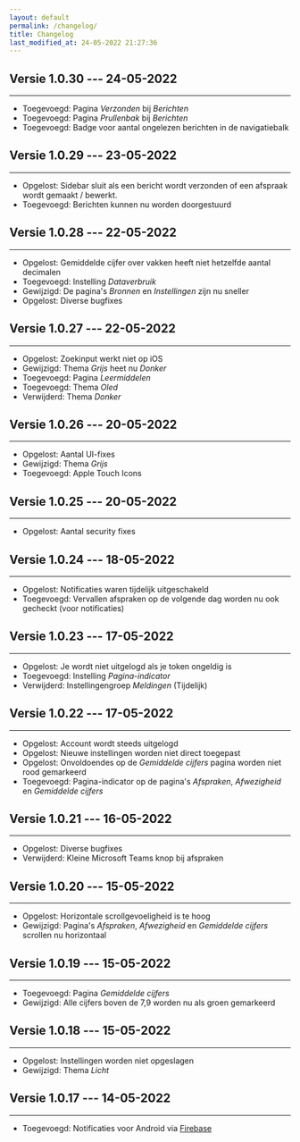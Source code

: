 ```yaml
---
layout: default
permalink: /changelog/
title: Changelog
last_modified_at: 24-05-2022 21:27:36
---
```


## Versie 1.0.30 --- 24-05-2022

---

- Toegevoegd: Pagina *Verzonden* bij *Berichten*
- Toegevoegd: Pagina *Prullenbak* bij *Berichten*
- Toegevoegd: Badge voor aantal ongelezen berichten in de navigatiebalk

## Versie 1.0.29 --- 23-05-2022

---

- Opgelost: Sidebar sluit als een bericht wordt verzonden of een afspraak wordt gemaakt / bewerkt.
- Toegevoegd: Berichten kunnen nu worden doorgestuurd

## Versie 1.0.28 --- 22-05-2022

---

- Opgelost: Gemiddelde cijfer over vakken heeft niet hetzelfde aantal decimalen
- Toegevoegd: Instelling *Dataverbruik*
- Gewijzigd: De pagina's *Bronnen* en *Instellingen* zijn nu sneller
- Opgelost: Diverse bugfixes

## Versie 1.0.27 --- 22-05-2022

---

- Opgelost: Zoekinput werkt niet op iOS
- Gewijzigd: Thema *Grijs* heet nu *Donker*
- Toegevoegd: Pagina *Leermiddelen*
- Toegevoegd: Thema *Oled*
- Verwijderd: Thema *Donker*

## Versie 1.0.26 --- 20-05-2022

---

- Opgelost: Aantal UI-fixes
- Gewijzigd: Thema *Grijs*
- Toegevoegd: Apple Touch Icons

## Versie 1.0.25 --- 20-05-2022

---

- Opgelost: Aantal security fixes

## Versie 1.0.24 --- 18-05-2022

---

- Opgelost: Notificaties waren tijdelijk uitgeschakeld
- Toegevoegd: Vervallen afspraken op de volgende dag worden nu ook gecheckt (voor notificaties)

## Versie 1.0.23 --- 17-05-2022

---

- Opgelost: Je wordt niet uitgelogd als je token ongeldig is
- Toegevoegd: Instelling *Pagina-indicator*
- Verwijderd: Instellingengroep *Meldingen* (Tijdelijk)


## Versie 1.0.22 --- 17-05-2022

---

- Opgelost: Account wordt steeds uitgelogd
- Opgelost: Nieuwe instellingen worden niet direct toegepast
- Opgelost: Onvoldoendes op de *Gemiddelde cijfers* pagina worden niet rood gemarkeerd
- Toegevoegd: Pagina-indicator op de pagina's *Afspraken*, *Afwezigheid* en *Gemiddelde cijfers*

## Versie 1.0.21 --- 16-05-2022

---

- Opgelost: Diverse bugfixes
- Verwijderd: Kleine Microsoft Teams knop bij afspraken

## Versie 1.0.20 --- 15-05-2022

---

- Opgelost: Horizontale scrollgevoeligheid is te hoog
- Gewijzigd: Pagina's *Afspraken*, *Afwezigheid* en *Gemiddelde cijfers* scrollen nu horizontaal

## Versie 1.0.19 --- 15-05-2022

---

- Toegevoegd: Pagina *Gemiddelde cijfers*
- Gewijzigd: Alle cijfers boven de 7,9 worden nu als groen gemarkeerd

## Versie 1.0.18 --- 15-05-2022

---

- Opgelost: Instellingen worden niet opgeslagen
- Gewijzigd: Thema *Licht* 

## Versie 1.0.17 --- 14-05-2022

---

- Toegevoegd: Notificaties voor Android via [Firebase](https://firebase.google.com/)